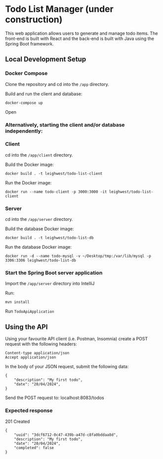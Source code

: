 # Todo List Manager (under construction)

This web application allows users to generate and manage todo items. The front-end is built with React and the back-end is built with Java using the Spring Boot framework.

## Local Development Setup

### Docker Compose

Clone the repository and cd into the `/app` directory.

Build and run the client and database:

```
docker-compose up
```

Open

### Alternatively, starting the client and/or database independently:

### Client

cd into the `/app/client` directory.

Build the Docker image:

```
docker build . -t leighwest/todo-list-client
```

Run the Docker image:

```
docker run --name todo-client -p 3000:3000 -it leighwest/todo-list-client
```

### Server

cd into the `/app/server` directory.

Build the database Docker image:

```
docker build . -t leighwest/todo-list-db
```

Run the database Docker image:

```
docker run -d --name todo-mysql -v ~/Desktop/tmp:/var/lib/mysql -p 3306:3306 leighwest/todo-list-db
```

### Start the Spring Boot server application

Import the `/app/server` directory into IntelliJ

Run:

```
mvn install
```

Run `TodoApiApplication`

## Using the API

Using your favourite API client (i.e. Postman, Insomnia) create a POST request with the following headers:

```
Content-type application/json
Accept application/json
```

In the body of your JSON request, submit the following data:

```
{
	"description": "My first todo",
	"date": "20/04/2024",
}

```

Send the POST request to: localhost:8083/todos

### Expected response

201 Created

```
{
	"uuid": "3dcf6712-0c47-439b-a47d-c8fa0bddaa8d",
	"description": "My first todo",
	"date": "20/04/2024",
	"completed": false
}

```
